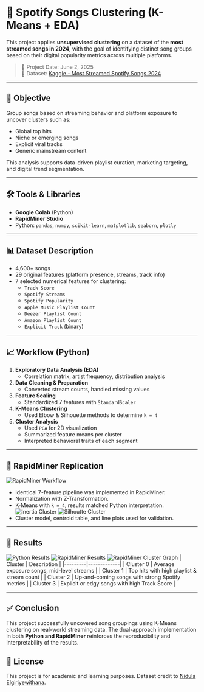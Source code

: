 # 🎵 Spotify Songs Clustering (K-Means + EDA)

This project applies **unsupervised clustering** on a dataset of the **most streamed songs in 2024**, with the goal of identifying distinct song groups based on their digital popularity metrics across multiple platforms.

> 📅 Project Date: June 2, 2025  
> 📁 Dataset: [Kaggle - Most Streamed Spotify Songs 2024](https://www.kaggle.com/datasets/nelgiriyewithana/most-streamed-spotify-songs-2024)

---

## 🧠 Objective

Group songs based on streaming behavior and platform exposure to uncover clusters such as:
- Global top hits
- Niche or emerging songs
- Explicit viral tracks
- Generic mainstream content

This analysis supports data-driven playlist curation, marketing targeting, and digital trend segmentation.

---

## 🛠️ Tools & Libraries

- **Google Colab** (Python)
- **RapidMiner Studio**
- Python: `pandas`, `numpy`, `scikit-learn`, `matplotlib`, `seaborn`, `plotly`

---

## 📊 Dataset Description

- 4,600+ songs  
- 29 original features (platform presence, streams, track info)
- 7 selected numerical features for clustering:
  - `Track Score`
  - `Spotify Streams`
  - `Spotify Popularity`
  - `Apple Music Playlist Count`
  - `Deezer Playlist Count`
  - `Amazon Playlist Count`
  - `Explicit Track` (binary)

---

## 📈 Workflow (Python)

1. **Exploratory Data Analysis (EDA)**
   - Correlation matrix, artist frequency, distribution analysis
2. **Data Cleaning & Preparation**
   - Converted stream counts, handled missing values
3. **Feature Scaling**
   - Standardized 7 features with `StandardScaler`
4. **K-Means Clustering**
   - Used Elbow & Silhouette methods to determine `k = 4`
5. **Cluster Analysis**
   - Used `PCA` for 2D visualization
   - Summarized feature means per cluster
   - Interpreted behavioral traits of each segment

---

## 🔁 RapidMiner Replication

![RapidMiner Workflow](images/rapidminer_1.jpg)
- Identical 7-feature pipeline was implemented in RapidMiner.
- Normalization with Z-Transformation.
- K-Means with `k = 4`, results matched Python interpretation.
![Inertia Cluster](images/python_1.1.jpg)
![Silhoutte Cluster](images/python_1.2.jpg)
- Cluster model, centroid table, and line plots used for validation.

---

## 📌 Results

![Python Results](images/python_1.jpg)
![RapidMiner Results](images/rapidminer_1.1.jpg)
![RapidMiner Cluster Graph](images/rapidminer_1.2.jpg)
| Cluster | Description |
|---------|-------------|
| Cluster 0 | Average exposure songs, mid-level streams |
| Cluster 1 | Top hits with high playlist & stream count |
| Cluster 2 | Up-and-coming songs with strong Spotify metrics |
| Cluster 3 | Explicit or edgy songs with high Track Score |

---

## ✅ Conclusion

This project successfully uncovered song groupings using K-Means clustering on real-world streaming data. The dual-approach implementation in both **Python and RapidMiner** reinforces the reproducibility and interpretability of the results.

## 📎 License
This project is for academic and learning purposes. Dataset credit to [Nidula Elgiriyewithana](https://www.kaggle.com/nelgiriyewithana).
